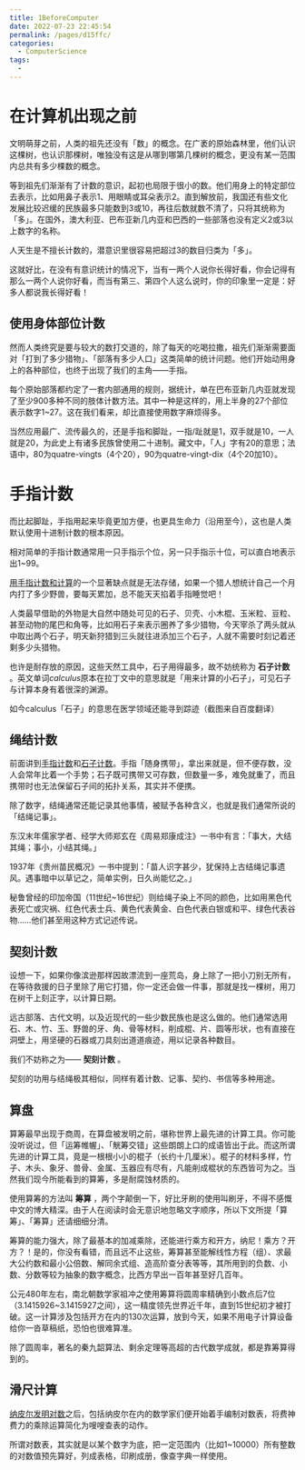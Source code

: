 ```yaml
---
title: 1BeforeComputer
date: 2022-07-23 22:45:54
permalink: /pages/d15ffc/
categories:
  - ComputerScience
tags:
  - 
---
```

# 在计算机出现之前



文明萌芽之前，人类的祖先还没有「数」的概念。在广袤的原始森林里，他们认识这棵树，也认识那棵树，唯独没有这是从哪到哪第几棵树的概念，更没有某一范围内总共有多少棵数的概念。

等到祖先们渐渐有了计数的意识，起初也局限于很小的数。他们用身上的特定部位去表示，比如用鼻子表示1、用眼睛或耳朵表示2。直到解放前，我国还有些文化发展比较迟缓的民族最多只能数到3或10，再往后数就数不清了，只将其统称为「多」。在国外，澳大利亚、巴布亚新几内亚和巴西的一些部落也没有定义2或3以上数字的名称。

人天生是不擅长计数的，潜意识里很容易把超过3的数目归类为「多」。

这就好比，在没有有意识统计的情况下，当有一两个人说你长得好看，你会记得有那么一两个人说你好看，而当有第三、第四个人这么说时，你的印象里一定是：好多人都说我长得好看！

## 使用身体部位计数

然而人类终究是要与较大的数打交道的，除了每天的吃喝拉撒，祖先们渐渐需要面对「打到了多少猎物」、「部落有多少人口」这类简单的统计问题。他们开始动用身上的各种部位，也终于出现了我们的主角——手指。

每个原始部落都约定了一套内部通用的规则，据统计，单在巴布亚新几内亚就发现了至少900多种不同的肢体计数方法。其中一种是这样的，用上半身的27个部位表示数字1~27。这在我们看来，却比直接使用数字麻烦得多。


当然应用最广、流传最久的，还是手指和脚趾，一指/趾就是1，双手就是10，一人就是20，为此史上有诸多民族曾使用二十进制。藏文中，「人」字有20的意思；法语中，80为quatre-vingts（4个20），90为quatre-vingt-dix（4个20加10）。


# 手指计数

而比起脚趾，手指用起来毕竟更加方便，也更具生命力（沿用至今），这也是人类默认使用十进制计数的根本原因。

相对简单的手指计数通常用一只手指示个位，另一只手指示十位，可以直白地表示出1~99。

[用手指计数和计算](https://www.jianshu.com/p/829c217d4c31)的一个显著缺点就是无法存储，如果一个猎人想统计自己一个月内打了多少野兽，要每天累加，总不能天天掐着手指睡觉吧！


人类最早借助的外物是大自然中随处可见的石子、贝壳、小木棍、玉米粒、豆粒、甚至动物的尾巴和角等，比如用石子来表示圈养了多少猎物，今天宰杀了两头就从中取出两个石子，明天新狩猎到三头就往进添加三个石子，人就不需要时刻记着还剩多少头猎物。

也许是耐存放的原因，这些天然工具中，石子用得最多，故不妨统称为 **石子计数** 。英文单词*calculus*原本在拉丁文中的意思就是「用来计算的小石子」，可见石子与计算本身有着很深的渊源。

如今calculus「石子」的意思在医学领域还能寻到踪迹（截图来自百度翻译）


## 绳结计数


前面讲到[手指计数](https://www.jianshu.com/p/829c217d4c31)和[石子计数](https://www.jianshu.com/p/917b329d85b0)。手指「随身携带」，拿出来就是，但不便存数，没人会常年比着一个手势；石子既可携带又可存数，但数量一多，难免就重了，而且携带时也无法保留石子间的拓扑关系，其实并不便携。


除了数字，结绳通常还能记录其他事情，被赋予各种含义，也就是我们通常所说的「结绳记事」。

东汉末年儒家学者、经学大师郑玄在《周易郑康成注》一书中有言：「事大，大结其绳；事小，小结其绳。」

1937年《贵州苗民概况》一书中提到：「苗人识字甚少，犹保持上古结绳记事遗风。遇事暗中以草记之，简单实例，日久尚能忆之。」

秘鲁曾经的印加帝国（11世纪~16世纪）则给绳子染上不同的颜色，比如用黑色代表死亡或灾祸、红色代表士兵、黄色代表黄金、白色代表白银或和平、绿色代表谷物……他们甚至用这种方式记述传说。

## 契刻计数
设想一下，如果你像滨逊那样因故漂流到一座荒岛，身上除了一把小刀别无所有，在等待救援的日子里除了用它打猎，你一定还会做一件事，那就是找一棵树，用刀在树干上刻正字，以计算日期。

远古部落、古代文明，以及近现代的一些少数民族也是这么做的。他们通常选用石、木、竹、玉、野兽的牙、角、骨等材料，削成棍、片、圆等形状，也有直接在洞壁上，用坚硬的石器或刀具刻出道道痕迹，用以记录各种数目。

我们不妨称之为—— **契刻计数** 。



契刻的功用与结绳极其相似，同样有着计数、记事、契约、书信等多种用途。


## 算盘
算筹最早出现于商周，在算盘被发明之前，堪称世界上最先进的计算工具。你可能没听说过，但「运筹帷幄」、「觥筹交错」这些朗朗上口的成语皆出于此。而这所谓先进的计算工具，竟是一根根小小的棍子（长约十几厘米）。棍子的材料多样，竹子、木头、象牙、兽骨、金属、玉器应有尽有，凡能削成棍状的东西皆可为之。当然我们现今所能看到的算筹，多是耐腐蚀材质的。


使用算筹的方法叫 **筹算** ，两个字颠倒一下，好比牙刷的使用叫刷牙，不得不感慨中文的博大精深。由于人在阅读时会无意识地忽略文字顺序，所以下文所提「算筹」、「筹算」还请细细分清。

筹算的能力强大，除了最基本的加减乘除，还能进行乘方和开方，纳尼！乘方？开方？！是的，你没有看错，而且远不止这些，筹算甚至能解线性方程（组）、求最大公约数和最小公倍数、解同余式组、造高阶查分表等等，其所用到的负数、小数、分数等较为抽象的数字概念，比西方早出一百年甚至好几百年。

公元480年左右，南北朝数学家祖冲之使用筹算将圆周率精确到小数点后7位（3.1415926~3.1415927之间），这一精度领先世界近千年，直到15世纪初才被打破。这一计算涉及包括开方在内的130次运算，放到今天，如果不用电子计算设备给你一沓草稿纸，恐怕也很难算准。

除了圆周率，著名的秦九韶算法、剩余定理等高超的古代数学成就，都是靠筹算得到的。


## 滑尺计算
[纳皮尔发明对数](https://www.jianshu.com/p/676a472a0e20)之后，包括纳皮尔在内的数学家们便开始着手编制对数表，将费神费力的乘除运算简化为嗖嗖查表的动作。

所谓对数表，其实就是以某个数字为底，把一定范围内（比如1~10000）所有整数的对数值预先算好，列成表格，印刷成册，像查字典一样使用。


